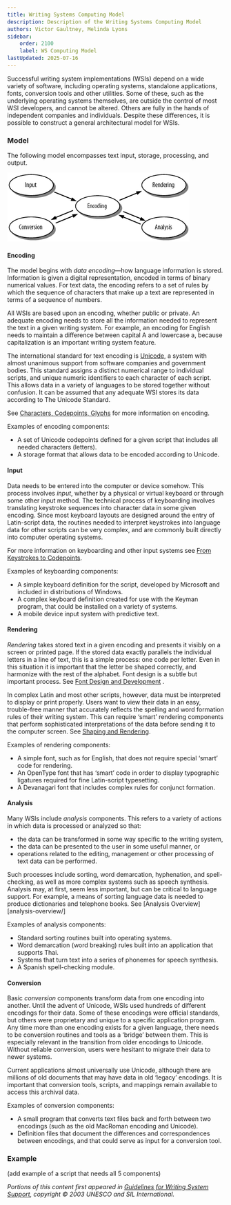 ```yaml
---
title: Writing Systems Computing Model
description: Description of the Writing Systems Computing Model
authors: Victor Gaultney, Melinda Lyons
sidebar:
    order: 2100
    label: WS Computing Model
lastUpdated: 2025-07-16
---
```


Successful writing system implementations (WSIs) depend on a wide variety of software, including operating systems, standalone applications, fonts, conversion tools and other utilities. Some of these, such as the underlying operating systems themselves, are outside the control of most WSI developers, and cannot be altered. Others are fully in the hands of independent companies and individuals. Despite these differences, it is possible to construct a general architectural model for WSIs.

### Model

The following model encompasses text input, storage, processing, and output.

![SIL Writing Systems Computing Model](images/2100-ws-computing-model.png "SIL Writing Systems Computing Model")

#### Encoding

The model begins with _data encoding_—how language information is stored. Information is given a digital representation, encoded in terms of binary numerical values. For text data, the encoding refers to a set of rules by which the sequence of characters that make up a text are represented in terms of a sequence of numbers.

All WSIs are based upon an encoding, whether public or private. An adequate encoding needs to store all the information needed to represent the text in a given writing system. For example, an encoding for English needs to maintain a difference between capital A and lowercase a, because capitalization is an important writing system feature.

The international standard for text encoding is [Unicode][the-unicode-standard], a system with almost unanimous support from software companies and government bodies. This standard assigns a distinct numerical range to individual scripts, and unique numeric identifiers to each character of each script. This allows data in a variety of languages to be stored together without confusion. It can be assumed that any adequate WSI stores its data according to The Unicode Standard.

See [Characters, Codepoints, Glyphs][characters-codepoints-glyphs] for more information on encoding.

Examples of encoding components:

- A set of Unicode codepoints defined for a given script that includes all needed characters (letters).
- A storage format that allows data to be encoded according to Unicode.

#### Input

Data needs to be entered into the computer or device somehow. This process involves _input_, whether by a physical or virtual keyboard or through some other input method. The technical process of keyboarding involves translating keystroke sequences into character data in some given encoding. Since most keyboard layouts are designed around the entry of Latin-script data, the routines needed to interpret keystrokes into language data for other scripts can be very complex, and are commonly built directly into computer operating systems.

For more information on keyboarding and other input systems see [From Keystrokes to Codepoints][from-keystrokes-to-codepoints].

Examples of keyboarding components:

- A simple keyboard definition for the script, developed by Microsoft and included in distributions of Windows.
- A complex keyboard definition created for use with the Keyman program, that could be installed on a variety of systems.
- A mobile device input system with predictive text. 

#### Rendering

_Rendering_ takes stored text in a given encoding and presents it visibly on a screen or printed page. If the stored data exactly parallels the individual letters in a line of text, this is a simple process: one code per letter. Even in this situation it is important that the letter be shaped correctly, and harmonize with the rest of the alphabet. Font design is a subtle but important process. See [Font Design and Development][font-design-and-development] .

In complex Latin and most other scripts, however, data must be interpreted to display or print properly. Users want to view their data in an easy, trouble-free manner that accurately reflects the spelling and word formation rules of their writing system. This can require ‘smart’ rendering components that perform sophisticated interpretations of the data before sending it to the computer screen. See [Shaping and Rendering][shaping-and-rendering].

Examples of rendering components:

- A simple font, such as for English, that does not require special ‘smart’ code for rendering.
- An OpenType font that has ‘smart’ code in order to display typographic ligatures required for fine Latin-script typesetting.
- A Devanagari font that includes complex rules for conjunct formation.

#### Analysis

Many WSIs include _analysis_ components. This refers to a variety of actions in which data is processed or analyzed so that:

- the data can be transformed in some way specific to the writing system,
- the data can be presented to the user in some useful manner, or
- operations related to the editing, management or other processing of text data can be performed.

Such processes include sorting, word demarcation, hyphenation, and spell-checking, as well as more complex systems such as speech synthesis. Analysis may, at first, seem less important, but can be critical to language support. For example, a means of sorting language data is needed to produce dictionaries and telephone books. See [Analysis Overview][analysis-overview/]

Examples of analysis components:

- Standard sorting routines built into operating systems.
- Word demarcation (word breaking) rules built into an application that supports Thai.
- Systems that turn text into a series of phonemes for speech synthesis.
- A Spanish spell-checking module.

#### Conversion

Basic _conversion_ components transform data from one encoding into another. Until the advent of Unicode, WSIs used hundreds of different encodings for their data. Some of these encodings were official standards, but others were proprietary and unique to a specific application program. Any time more than one encoding exists for a given language, there needs to be conversion routines and tools as a ‘bridge’ between them. This is especially relevant in the transition from older encodings to Unicode. Without reliable conversion, users were hesitant to migrate their data to newer systems.

Current applications almost universally use Unicode, although there are millions of old documents that may have data in old ‘legacy’ encodings. It is important that conversion tools, scripts, and mappings remain available to access this archival data.

Examples of conversion components:

- A small program that converts text files back and forth between two encodings (such as the old MacRoman encoding and Unicode).
- Definition files that document the differences and correspondences between encodings, and that could serve as input for a conversion tool.

### Example

(add example of a script that needs all 5 components)

_Portions of this content first appeared in [Guidelines for Writing System Support][wsig], copyright © 2003 UNESCO and SIL International._

[analysis-overview]: /topics/analysis/analysis-overview/
[characters-codepoints-glyphs]: /topics/encoding/characters-codepoints-glyphs/
[font-design-and-development]: /guides/font-design-and-development/
[from-keystrokes-to-codepoints]: /topics/input/from-keystrokes-to-codepoints/
[shaping-and-rendering]: /topics/fonts/shaping-and-rendering/
[the-unicode-standard]: /topics/encoding/the-unicode-standard
[wsig]: https://scripts.sil.org/wsi_guidelines.html
